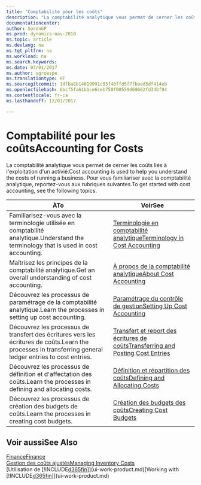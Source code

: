 ```yaml
---
title: "Comptabilité pour les coûts"
description: "La comptabilité analytique vous permet de cerner les coûts liés à l'exploitation d'un activié. Pour vous familiariser avec la comptabilité analytique, reportez-vous aux rubriques suivantes."
documentationcenter: 
author: SorenGP
ms.prod: dynamics-nav-2018
ms.topic: article
ms.devlang: na
ms.tgt_pltfrm: na
ms.workload: na
ms.search.keywords: 
ms.date: 07/01/2017
ms.author: sgroespe
ms.translationtype: HT
ms.sourcegitcommit: 1dfba8b14019991c95f40ffd5f7fbaed5df414eb
ms.openlocfilehash: 6bcf5fa61b1ce6ceb750f00559d69662fd34bf94
ms.contentlocale: fr-ca
ms.lasthandoff: 12/01/2017

---
```

# <a name="accounting-for-costs"></a><span data-ttu-id="60cca-104">Comptabilité pour les coûts</span><span class="sxs-lookup"><span data-stu-id="60cca-104">Accounting for Costs</span></span>
<span data-ttu-id="60cca-105">La comptabilité analytique vous permet de cerner les coûts liés à l'exploitation d'un activié.</span><span class="sxs-lookup"><span data-stu-id="60cca-105">Cost accounting is used to help you understand the costs of running a business.</span></span> <span data-ttu-id="60cca-106">Pour vous familiariser avec la comptabilité analytique, reportez-vous aux rubriques suivantes.</span><span class="sxs-lookup"><span data-stu-id="60cca-106">To get started with cost accounting, see the following topics.</span></span>  

|<span data-ttu-id="60cca-107">À</span><span class="sxs-lookup"><span data-stu-id="60cca-107">To</span></span>|<span data-ttu-id="60cca-108">Voir</span><span class="sxs-lookup"><span data-stu-id="60cca-108">See</span></span>|  
|--------|---------|  
|<span data-ttu-id="60cca-109">Familiarisez-vous avec la terminologie utilisée en comptabilité analytique.</span><span class="sxs-lookup"><span data-stu-id="60cca-109">Understand the terminology that is used in cost accounting.</span></span>|[<span data-ttu-id="60cca-110">Terminologie en comptabilité analytique</span><span class="sxs-lookup"><span data-stu-id="60cca-110">Terminology in Cost Accounting</span></span>](finance-terminology-in-cost-accounting.md)|  
|<span data-ttu-id="60cca-111">Maîtrisez les principes de la comptabilité analytique.</span><span class="sxs-lookup"><span data-stu-id="60cca-111">Get an overall understanding of cost accounting.</span></span>|[<span data-ttu-id="60cca-112">À propos de la comptabilité analytique</span><span class="sxs-lookup"><span data-stu-id="60cca-112">About Cost Accounting</span></span>](finance-about-cost-accounting.md)|  
|<span data-ttu-id="60cca-113">Découvrez les processus de paramétrage de la comptabilité analytique.</span><span class="sxs-lookup"><span data-stu-id="60cca-113">Learn the processes in setting up cost accounting.</span></span>|[<span data-ttu-id="60cca-114">Paramétrage du contrôle de gestion</span><span class="sxs-lookup"><span data-stu-id="60cca-114">Setting Up Cost Accounting</span></span>](finance-set-up-cost-accounting.md)|  
|<span data-ttu-id="60cca-115">Découvrez les processus de transfert des écritures vers les écritures de coûts.</span><span class="sxs-lookup"><span data-stu-id="60cca-115">Learn the processes in transferring general ledger entries to cost entries.</span></span>|[<span data-ttu-id="60cca-116">Transfert et report des écritures de coûts</span><span class="sxs-lookup"><span data-stu-id="60cca-116">Transferring and Posting Cost Entries</span></span>](finance-transfer-and-post-cost-entries.md)|  
|<span data-ttu-id="60cca-117">Découvrez les processus de définition et d'affectation des coûts.</span><span class="sxs-lookup"><span data-stu-id="60cca-117">Learn the processes in defining and allocating costs.</span></span>|[<span data-ttu-id="60cca-118">Définition et répartition des coûts</span><span class="sxs-lookup"><span data-stu-id="60cca-118">Defining and Allocating Costs</span></span>](finance-define-and-allocate-costs.md)|  
|<span data-ttu-id="60cca-119">Découvrez les processus de création des budgets de coûts.</span><span class="sxs-lookup"><span data-stu-id="60cca-119">Learn the processes in creating cost budgets.</span></span>|[<span data-ttu-id="60cca-120">Création des budgets des coûts</span><span class="sxs-lookup"><span data-stu-id="60cca-120">Creating Cost Budgets</span></span>](finance-create-cost-budgets.md)|  

## <a name="see-also"></a><span data-ttu-id="60cca-121">Voir aussi</span><span class="sxs-lookup"><span data-stu-id="60cca-121">See Also</span></span>  
[<span data-ttu-id="60cca-122">Finance</span><span class="sxs-lookup"><span data-stu-id="60cca-122">Finance</span></span>](finance.md)  
[<span data-ttu-id="60cca-123">Gestion des coûts ajustés</span><span class="sxs-lookup"><span data-stu-id="60cca-123">Managing Inventory Costs</span></span>](finance-manage-inventory-costs.md)  
<span data-ttu-id="60cca-124">[Utilisation de [!INCLUDE[d365fin](includes/d365fin_md.md)]](ui-work-product.md)</span><span class="sxs-lookup"><span data-stu-id="60cca-124">[Working with [!INCLUDE[d365fin](includes/d365fin_md.md)]](ui-work-product.md)</span></span>

